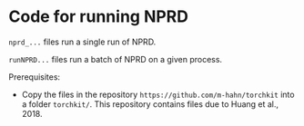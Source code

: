 # Code for running NPRD

`nprd_...` files run a single run of NPRD.

`runNPRD...` files run a batch of NPRD on a given process.



Prerequisites:

* Copy the files in the repository `https://github.com/m-hahn/torchkit` into a folder `torchkit/`. This repository contains files due to Huang et al., 2018.


